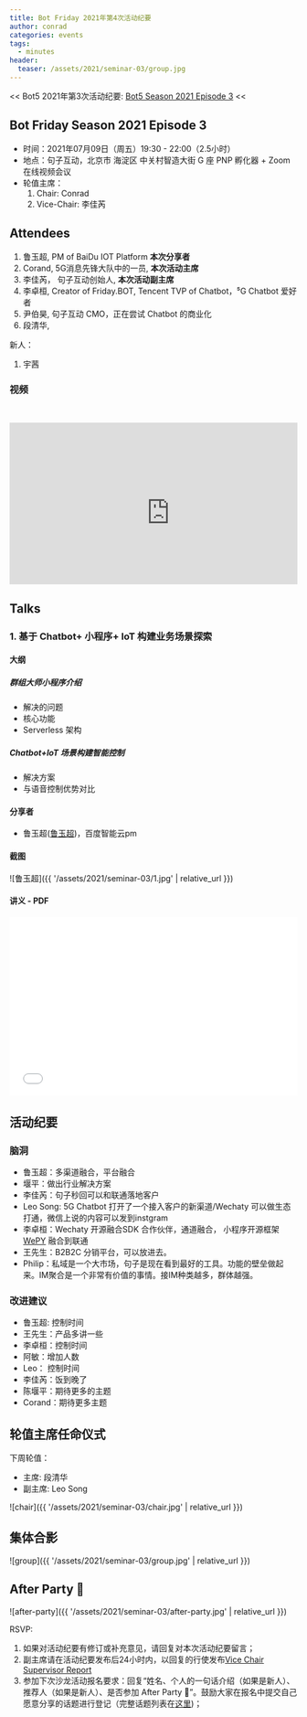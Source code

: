 ```yaml
---
title: Bot Friday 2021年第4次活动纪要
author: conrad
categories: events
tags:
  - minutes
header:
  teaser: /assets/2021/seminar-03/group.jpg
---
```


<< Bot5 2021年第3次活动纪要: [Bot5 Season 2021 Episode 3](http://www.bot5.club/events/seminar-minutes-2021-03/) <<

## Bot Friday Season 2021 Episode 3

- 时间：2021年07月09日（周五）19:30 - 22:00（2.5小时）
- 地点：句子互动，北京市 海淀区 中关村智造大街 G 座 PNP 孵化器 + Zoom在线视频会议
- 轮值主席：
    1. Chair: Conrad
    2. Vice-Chair: 李佳芮

## Attendees

1. 鲁玉超, PM of BaiDu IOT Platform **本次分享者**
2. Corand, 5G消息先锋大队中的一员, **本次活动主席**
3. 李佳芮， 句子互动创始人, **本次活动副主席**
4. 李卓桓, Creator of Friday.BOT, Tencent TVP of Chatbot，⁵G Chatbot 爱好者
5. 尹伯昊, 句子互动 CMO，正在尝试 Chatbot 的商业化
6. 段清华,  

新人：

1. 宇茜

### 视频

<div class="video-container" style="
    position: relative;
    padding-bottom:56.25%;
    padding-top:30px;
    height:0;
    overflow:hidden;
">
<iframe width="560" height="315" src="https://youtu.be/MuL-MzvqC-k" frameborder="0" allow="accelerometer; autoplay; clipboard-write; encrypted-media; gyroscope; picture-in-picture" allowfullscreen></iframe>
</div>

## Talks

### 1. 基于 Chatbot+ 小程序+ IoT 构建业务场景探索

#### 大纲

##### 群组大师小程序介绍 

- 解决的问题
- 核心功能
- Serverless 架构

##### Chatbot+IoT 场景构建智能控制

- 解决方案
- 与语音控制优势对比

#### 分享者

- 鲁玉超([鲁玉超](https://github.com/IronConrad))，百度智能云pm

#### 截图

![鲁玉超]({{ '/assets/2021/seminar-03/1.jpg' | relative_url }})

#### 讲义 - PDF

<div class="video-container" style="
    position: relative;
    padding-bottom:56.25%;
    padding-top:30px;
    height:0;
    overflow:hidden;
">
  <iframe
    src='{{ '/assets/js/viewer-js/#/assets/2021/seminar-03/5g-chatbot.pdf' | relative_url }}'
    width='560'
    height='315'
    allowfullscreen
    webkitallowfullscreen
    frameborder="0"
    style="
      position: absolute;
      top:0;
      left:0;
      width:100%;
      height:100%;
    "
  ></iframe>
</div>


## 活动纪要

### 脑洞

- 鲁玉超：多渠道融合，平台融合
- 堰平：做出行业解决方案
- 李佳芮：句子秒回可以和联通落地客户
- Leo Song: 5G Chatbot 打开了一个接入客户的新渠道/Wechaty 可以做生态打通，微信上说的内容可以发到instgram
- 李卓桓：Wechaty 开源融合SDK 合作伙伴，通道融合， 小程序开源框架 [WePY](https://github.com/tencent/wepy) 融合到联通
- 王先生：B2B2C 分销平台，可以放进去。
- Philip：私域是一个大市场，句子是现在看到最好的工具。功能的壁垒做起来。IM聚合是一个非常有价值的事情。接IM种类越多，群体越强。

### 改进建议

- 鲁玉超: 控制时间
- 王先生：产品多讲一些
- 李卓桓：控制时间
- 阿敏：增加人数
- Leo： 控制时间
- 李佳芮：饭到晚了
- 陈堰平：期待更多的主题
- Corand：期待更多主题

## 轮值主席任命仪式

下周轮值：

- 主席: 段清华
- 副主席: Leo Song

![chair]({{ '/assets/2021/seminar-03/chair.jpg' | relative_url }})

## 集体合影

![group]({{ '/assets/2021/seminar-03/group.jpg' | relative_url }})

## After Party 🍻

![after-party]({{ '/assets/2021/seminar-03/after-party.jpg' | relative_url }})

RSVP:

1. 如果对活动纪要有修订或补充意见，请回复对本次活动纪要留言；
2. 副主席请在活动纪要发布后24小时内，以回复的行使发布[Vice Chair Supervisor Report](/manuals/chair/#vice-chair-supervisor-report)
3. 参加下次沙龙活动报名要求：回复“姓名、个人的一句话介绍（如果是新人）、推荐人（如果是新人）、是否参加 After Party 🍻”。鼓励大家在报名中提交自己愿意分享的话题进行登记（完整话题列表在[这里](https://www.bot5.club/talks/))；

